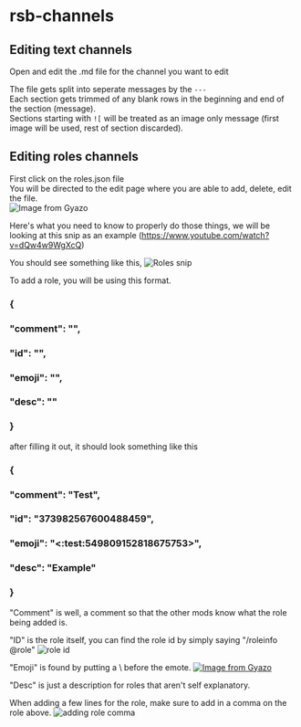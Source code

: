 # rsb-channels

## Editing text channels

Open and edit the .md file for the channel you want to edit

The file gets split into seperate messages by the `---`  
Each section gets trimmed of any blank rows in the beginning and end of the section (message).  
Sections starting with `![` will be treated as an image only message (first image will be used, rest of section discarded).  

## Editing roles channels

First click on the roles.json file  
You will be directed to the edit page where you are able to add, delete, edit the file.  
![Image from Gyazo](https://i.gyazo.com/536d7f00cdf60fa4f963c12f66104845.gif)

Here's what you need to know to properly do those things, we will be looking at this snip as an example (https://www.youtube.com/watch?v=dQw4w9WgXcQ)

You should see something like this, ![Roles snip](https://cdn.discordapp.com/attachments/465059517550428173/549808419251421184/unknown.png)

To add a role, you will be using this format.
###      {
###         "comment": "",
###         "id": "",
###         "emoji": "",
###         "desc": ""
###       }

after filling it out, it should look something like this
###      {
###        "comment": "Test",
###        "id": "373982567600488459",
###        "emoji": "<:test:549809152818675753>",
###        "desc": "Example"
###      }

"Comment" is well, a comment so that the other mods know what the role being added is.

"ID" is the role itself, you can find the role id by simply saying "/roleinfo @role"
![role id](https://cdn.discordapp.com/attachments/465059517550428173/549816465575116802/unknown.png)

"Emoji" is found by putting a \ before the emote. 
[![Image from Gyazo](https://i.gyazo.com/43366b282997025f68ac5aa9de18bee3.gif)](https://gyazo.com/43366b282997025f68ac5aa9de18bee3)

"Desc" is just a description for roles that aren't self explanatory.

When adding a few lines for the role, make sure to add in a comma on the role above.
 ![adding role comma](https://cdn.discordapp.com/attachments/465059517550428173/549818678795829268/unknown.png)
